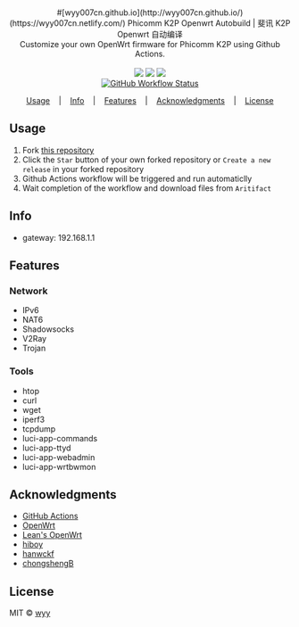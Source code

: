 <p align=center>
  <br>
  #[wyy007cn.github.io](http://wyy007cn.github.io/)      (https://wyy007cn.netlify.com/)
  <span>Phicomm K2P Openwrt Autobuild | 斐讯 K2P Openwrt 自动编译</span>
  <br>
  <span>Customize your own OpenWrt firmware for Phicomm K2P using Github Actions.</span>
  <br>
  <br>
  <a target="_blank" href="LICENSE" title="License: MIT"><img src="https://img.shields.io/github/license/mashape/apistatus.svg?style=flat-square&label=LICENSE"></a>
  <a target="_blank" href="https://github.com/wyy007cn/K2P-Padavan-build/stargazers" title="Stars"><img src="https://img.shields.io/github/stars/wyy007cn/K2P-Padavan-build.svg?style=flat-square&label=Stars"></a>
  <a target="_blank" href="https://github.com/wyy007cn/K2P-Padavan-build/fork" title="Forks"><img src="https://img.shields.io/github/forks/wyy007cn/K2P-Padavan-build.svg?style=flat-square&label=Forks"></a>
  <br>
  <a target="_blank" href="https://github.com/wyy007cn/K2P-Padavan-build/actions" title="GitHub Actions Workflow Status"><img alt="GitHub Workflow Status" src="https://img.shields.io/github/workflow/status/wyy007cn/K2P-Padavan-build/Build%20OpenWrt%20for%20K2P?style=for-the-badge"></a>
</p>

<p align="center">
  <a href="#usage">Usage</a>
  &nbsp;&nbsp;&nbsp;|&nbsp;&nbsp;&nbsp;
  <a href="#info">Info</a>
  &nbsp;&nbsp;&nbsp;|&nbsp;&nbsp;&nbsp;
  <a href="#features">Features</a>
  &nbsp;&nbsp;&nbsp;|&nbsp;&nbsp;&nbsp;
  <a href="#acknowledgments">Acknowledgments</a>
  &nbsp;&nbsp;&nbsp;|&nbsp;&nbsp;&nbsp;
  <a href="#license">License</a>
</p>


## Usage

1. Fork [this repository](https://github.com/wyy007cn/K2P-Padavan-build)
2. Click the `Star` button of your own forked repository or `Create a new release` in your forked repository 
3. Github Actions workflow will be triggered and run automaticlly
4. Wait completion of the workflow and download files from `Aritifact`

## Info

- gateway: 192.168.1.1

## Features

### Network
- IPv6
- NAT6
- Shadowsocks
- V2Ray
- Trojan

### Tools
- htop
- curl
- wget
- iperf3
- tcpdump
- luci-app-commands
- luci-app-ttyd
- luci-app-webadmin
- luci-app-wrtbwmon

## Acknowledgments

- [GitHub Actions](https://github.com/features/actions)
- [OpenWrt](https://github.com/openwrt/openwrt)
- [Lean's OpenWrt](https://github.com/project-openwrt/lean-lede.git)
- [hiboy](https://github.com/hiboyhiboy/rt-n56u)
- [hanwckf](https://github.com/hanwckf/rt-n56u)
- [chongshengB](https://github.com/chongshengB/rt-n56u)

## License

MIT © [wyy](https://github.com/wyy)

